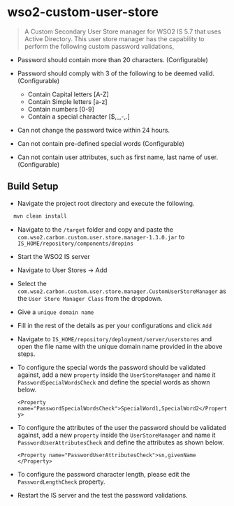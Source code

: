 # wso2-custom-user-store

> A Custom Secondary User Store manager for WSO2 IS 5.7 that uses Active Directory.
> This user store manager has the capability to perform the following custom password validations,
  * Password should contain more than 20 characters. (Configurable)
  * Password should comply with 3 of the following to be deemed valid. (Configurable)
    * Contain Capital letters [A-Z]
    * Contain Simple letters [a-z]
    * Contain numbers [0-9]
    * Contain a special character [$,_,-,.]
   
  * Can not change the password twice within 24 hours.
  * Can not contain pre-defined special words (Configurable)
  * Can not contain user attributes, such as first name, last name of user. (Configurable)

## Build Setup

* Navigate the project root directory and execute the following.
``` bash
  mvn clean install
```
* Navigate to the `/target` folder and copy and paste the `com.wso2.carbon.custom.user.store.manager-1.3.0.jar` to `IS_HOME/repository/components/dropins`

* Start the WSO2 IS server

* Navigate to User Stores -> Add

* Select the `com.wso2.carbon.custom.user.store.manager.CustomUserStoreManager` as the `User Store Manager Class` from the dropdown.

* Give a `unique domain name`

* Fill in the rest of the details as per your configurations and click `Add`

* Navigate to `IS_HOME/repository/deployment/server/userstores` and open the file name with the unique domain name provided in the above steps.

* To configure the special words the password should be validated against, add a new `property` inside the `UserStoreManager` and name it `PasswordSpecialWordsCheck` and define the special words as shown below.

  `<Property name="PasswordSpecialWordsCheck">SpecialWord1,SpecialWord2</Property>`
  
* To configure the attributes of the user the password should be validated against, add a new `property` inside the `UserStoreManager` and name it `PasswordUserAttributesCheck` and define the attributes as shown below.

  `<Property name="PasswordUserAttributesCheck">sn,givenName </Property>`
  
* To configure the password character length, please edit the `PasswordLengthCheck` property.
 
* Restart the IS server and the test the password validations.
